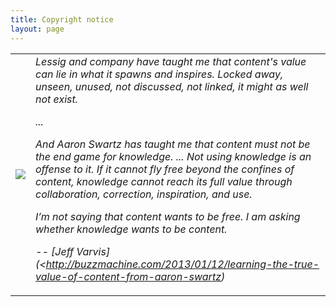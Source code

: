 ```yaml
---
title: Copyright notice
layout: page
---
```


<table><tr><td>
<img class=stand  src="http://media-cache-ec0.pinimg.com/236x/e8/88/45/e888451bae75f8dad72c201d207eb140.jpg">
</td>
<td>

<em>
Lessig and company have taught me that content's
value can lie in what it spawns and inspires. Locked
away, unseen, unused, not discussed, not linked, it
might as well not exist.

...

And Aaron Swartz has taught me that content must not
be the end game for knowledge. ...  Not using
knowledge is an offense to it. If it cannot fly free
beyond the confines of content, knowledge cannot
reach its full value through collaboration,
correction, inspiration, and use.

<p>I’m not saying that content wants to be free. I am asking whether knowledge wants to be content.

-- [Jeff Varvis](<http://buzzmachine.com/2013/01/12/learning-the-true-value-of-content-from-aaron-swartz)

</td></tr></table>
